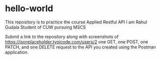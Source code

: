 # hello-world
This repository is to practice the course Applied Restful API
I am Rahul Gudala Student of CUW pursuing MSCS

Submit a link to the repository along with screenshots of https://jsonplaceholder.typicode.com/users/2
one GET, one POST, one PATCH, and one DELETE request to the API you created using the Postman application.
